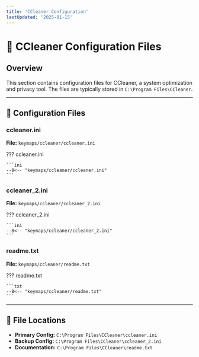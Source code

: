 ```yaml
---
title: 'CCleaner Configuration'
lastUpdated: '2025-01-15'
---
```


# 🧹 CCleaner Configuration Files

## Overview
This section contains configuration files for CCleaner, a system optimization and privacy tool. The files are typically stored in `C:\Program Files\CCleaner`.

---

## 📄 Configuration Files

### ccleaner.ini
**File:** `keymaps/ccleaner/ccleaner.ini`

??? ccleaner.ini
    
    ```ini
    --8<-- "keymaps/ccleaner/ccleaner.ini"
    ```

### ccleaner_2.ini
**File:** `keymaps/ccleaner/ccleaner_2.ini`

??? ccleaner_2.ini
    
    ```ini
    --8<-- "keymaps/ccleaner/ccleaner_2.ini"
    ```

### readme.txt
**File:** `keymaps/ccleaner/readme.txt`

??? readme.txt
    
    ```txt
    --8<-- "keymaps/ccleaner/readme.txt"
    ```

---

## 📁 File Locations
- **Primary Config:** `C:\Program Files\CCleaner\ccleaner.ini`
- **Backup Config:** `C:\Program Files\CCleaner\ccleaner_2.ini`
- **Documentation:** `C:\Program Files\CCleaner\readme.txt`